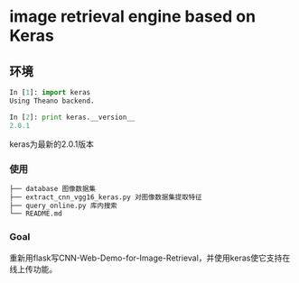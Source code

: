 # image retrieval engine based on Keras

## 环境

```python
In [1]: import keras
Using Theano backend.

In [2]: print keras.__version__
2.0.1
```

keras为最新的2.0.1版本

### 使用

```sh
├── database 图像数据集
├── extract_cnn_vgg16_keras.py 对图像数据集提取特征
├── query_online.py 库内搜索
└── README.md
```

### Goal
重新用flask写CNN-Web-Demo-for-Image-Retrieval，并使用keras使它支持在线上传功能。

